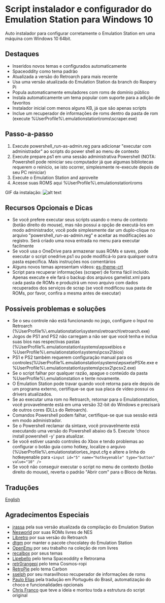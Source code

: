 Script instalador e configurador do Emulation Station para Windows 10
======

Auto instalador para configurar corretamente o Emulation Station em uma máquina com Windows 10 64bit.

Destaques
-----

- Inseridos novos temas e configurados automaticamente
- Spaceoddity como tema padrão
- Atualizada a versão do Retroarch para mais recente
- Usa uma versão atualizada do Emulation Station da branch do Raspery Pi
- Popula automaticamente emuladores com roms de domínio público
- Instala automaticamente um tema popular com suporte para a adição de favoritos
- Instalador inicial com menos alguns KB, já que são apenas scripts
- Inclue um recuperador de informações de roms dentro da pasta de rom (execute %UserProfile%\\.emulationstation\roms\scraper.exe)

Passo-a-passo
-----

1. Execute powershell_run-as-admin.reg para adicionar "executar com administrador" ao scripts do power shell ao menu de contexto
2. Execute prepare.ps1 em uma sessão administrativa Powershell
  (NOTA: Powershell pode reiniciar seu computador já que algumas bibliotecas requerem o reinício, se isto ocorrer, simplesmente re-execute depois de seu PC reiniciar)
3. Execute o Emulation Station and aproveite
4. Acesse suas ROMS aqui %UserProfile%\\.emulationstation\roms

GIF da instalação:
![alt text](https://github.com/Francommit/github_gif_dump/blob/master/installation-instructions.gif?raw=true)


Recursos Opcionais e Dicas
-----

- Se você prefere executar seus scripts usando o menu de contexto (botão direito do mouse), mas não possui a opção de executá-los em modo administrador, você pode simplesmente dar um duplo-clique no arquivo "powershell_run-as-admin.reg" e aceitar as modificações ao registro. Será criado uma nova entrada no menu para executar facilmente
- Se você usa o OneDrive para armazenar suas ROMs e saves, pode executar o script onedrive.ps1 ou pode modificá-lo para qualquer outra pasta específica. Mais instruções nos comentários
- Alguns novos temas apresentam vídeos: [es-theme-crt](https://github.com/PRElias/es-theme-crt)
- Script para recuperar informações (scraper) de forma fácil incluído. Apenas execute e ele fará o backup dos arquivos gamelist.xml para cada pasta de ROMs e produzirá um novo arquivo com dados recuperados dos serviços de scrap (se você modificou sua pasta de ROMs, por favor, confira a mesma antes de executar)

Possíveis problemas e soluções
-----

- Se o seu controle não está funcionando no jogo, configure o Input no Retroarch (%UserProfile%\\.emulationstation\systems\retroarch\retroarch.exe)
- Jogos de PS1 and PS2 não carregam a não ser que você tenha e inclua suas bios nas respectivas pastas (%UserProfile%\.emulationstation\systems\epsxe\bios e %UserProfile%\\.emulationstation\systems\pcsx2\bios)
- PS1 e PS2 também requerem configuração manual para os controles(%UserProfile%\.emulationstation\systems\epsxe\ePSXe.exe e %UserProfile%\\.emulationstation\systems\pcsx2\pcsx2.exe)
- Se o script falhar por qualquer razão, apague o conteúdo da pasta %UserProfile%\\.emulationstation e tente novamente.
- O Emulation Station pode travar quando você retorna para ele depois de um programa externo, certifique-se que sua placa de vídeo possui os drivers atualizados.
- Se ao executar uma rom no Retroarch, retornar para o Emulationstation, você provavelmente está em uma versão 32-bit do Windows e precisará de outros cores (DLLs do Retroarch).
- Comandos Powershell podem falhar, certifique-se que sua sessão está em modo administrador.
- Se o Powershell reclamar da sintaxe, você provavelmente está executando uma versão do Powershell abaixo da 5. Execute 'choco install powershell -y' para atualizar.
- Se você estiver usando controles do Xbox e tendo problemas ao configurar o botão guia como hotkey, localize o arquivo (%UserProfile%\\.emulationstation\es_input.cfg e altere a linha do hotkeyenable para ```<input id="5" name="hotkeyenable" type="button" value="10" />```
- Se você não conseguir executar o script no menu de contexto (botão direito do mouse), reverta o padrão "Abrir com" para o Bloco de Notas.

Traduções
-----

[English](README.en.md)


Agradecimentos Especiais
-----

- [jrassa](https://github.com/jrassa/EmulationStation) pela sua versão atualizada da compilação do Emulation Station
- [Nesworld](http://www.nesworld.com/) por suas ROMs livres de NES  
- [Libretro](https://www.libretro.com/) por sua versão do Retroarch  
- [dtgm](https://chocolatey.org/packages/emulationstation) por manter o pacote chocolatey do Emulation Station 
- [OpenEmu](https://github.com/OpenEmu/OpenEmu-Update) por seu trabalho na coleção de rom livres 
- [recalbox](https://github.com/recalbox/recalbox-themes) por seus temas 
- [Lipebello](https://github.com/lipebello) pelo tema Spaceoddity  e Retrorama
- [retr0rangepi](https://github.com/retr0rangepi) pelo tema Cosmos-ropi  
- [RetroPie](https://github.com/RetroPie) pelo tema Carbon
- [sselph](https://github.com/sselph/scraper) por seu maravilhoso recuperador de informações de roms 
- [Paulo Elias](http://paulorobertoelias.com.br) pela tradução em Português do Brasil, automatização do choco e funcionalidades opcionais
- [Chris Franco](https://github.com/Francommit) que teve a ideia e montou toda a estrutura do script original 
